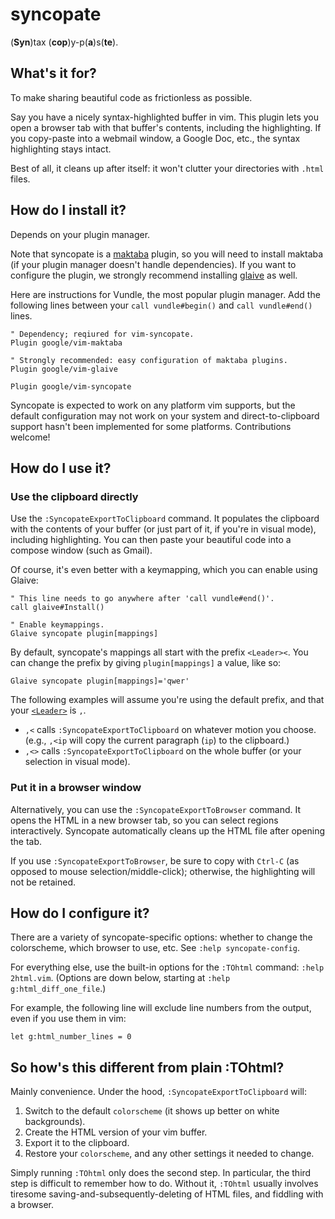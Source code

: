 # syncopate

(**Syn**)tax (**cop**)y-p(**a**)s(**te**).

## What's it for?

To make sharing beautiful code as frictionless as possible.

Say you have a nicely syntax-highlighted buffer in vim.
This plugin lets you open a browser tab with that buffer's contents, including the highlighting.
If you copy-paste into a webmail window, a Google Doc, etc., the syntax highlighting stays intact.

Best of all, it cleans up after itself: it won't clutter your directories with `.html` files.

## How do I install it?

Depends on your plugin manager.

Note that syncopate is a [maktaba](https://github.com/google/vim-maktaba) plugin, so you will need to install maktaba (if your plugin manager doesn't handle dependencies).
If you want to configure the plugin, we strongly recommend installing [glaive](https://github.com/google/vim-glaive) as well.

Here are instructions for Vundle, the most popular plugin manager.
Add the following lines between your `call vundle#begin()` and `call vundle#end()` lines.

```vim
" Dependency; reqiured for vim-syncopate.
Plugin google/vim-maktaba

" Strongly recommended: easy configuration of maktaba plugins.
Plugin google/vim-glaive

Plugin google/vim-syncopate
```

Syncopate is expected to work on any platform vim supports, but the default
configuration may not work on your system and direct-to-clipboard support hasn't
been implemented for some platforms. Contributions welcome!

## How do I use it?

### Use the clipboard directly

Use the `:SyncopateExportToClipboard` command.
It populates the clipboard with the contents of your buffer (or just part of it, if you're in visual mode), including highlighting.
You can then paste your beautiful code into a compose window (such as Gmail).

Of course, it's even better with a keymapping, which you can enable using Glaive:

```vim
" This line needs to go anywhere after 'call vundle#end()'.
call glaive#Install()

" Enable keymappings.
Glaive syncopate plugin[mappings]
```

By default, syncopate's mappings all start with the prefix `<Leader><`.
You can change the prefix by giving `plugin[mappings]` a value, like so:
```vim
Glaive syncopate plugin[mappings]='qwer'
```
The following examples will assume you're using the default prefix, and that your [`<Leader>`](http://stackoverflow.com/questions/1764263/what-is-the-leader-in-a-vimrc-file) is `,`.

- `,<` calls `:SyncopateExportToClipboard` on whatever motion you choose.
  (e.g., `,<ip` will copy the current paragraph (`ip`) to the clipboard.)
- `,<>` calls `:SyncopateExportToClipboard` on the whole buffer (or your selection in visual mode).

### Put it in a browser window

Alternatively, you can use the `:SyncopateExportToBrowser` command.
It opens the HTML in a new browser tab, so you can select regions interactively.
Syncopate automatically cleans up the HTML file after opening the tab.

If you use `:SyncopateExportToBrowser`, be sure to copy with `Ctrl-C` (as opposed to mouse selection/middle-click); otherwise, the highlighting will not be retained.

## How do I configure it?

There are a variety of syncopate-specific options: whether to change the colorscheme, which browser to use, etc.
See `:help syncopate-config`.

For everything else, use the built-in options for the `:TOhtml` command: `:help 2html.vim`.
(Options are down below, starting at `:help g:html_diff_one_file`.)

For example, the following line will exclude line numbers from the output, even if you use them in vim:

```vim
let g:html_number_lines = 0
```

## So how's this different from plain :TOhtml?

Mainly convenience.
Under the hood, `:SyncopateExportToClipboard` will:

1. Switch to the default `colorscheme` (it shows up better on white backgrounds).
2. Create the HTML version of your vim buffer.
3. Export it to the clipboard.
4. Restore your `colorscheme`, and any other settings it needed to change.

Simply running `:TOhtml` only does the second step.
In particular, the third step is difficult to remember how to do.
Without it, `:TOhtml` usually involves tiresome saving-and-subsequently-deleting of HTML files, and fiddling with a browser.
